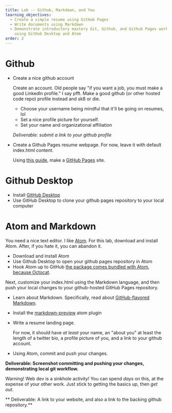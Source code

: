 ```yaml
---
title: Lab -- Github, Markdown, and You
learning_objectives:
  - Create a simple resume using GitHub Pages
  - Write documents using Markdown
  - Demonstrate introductory mastery Git, Github, and Github Pages workflow
    using GitHub Desktop and Atom
order: 2
---
```


# Github

* Create a nice github account

  Create an account. Old people say "if you want a job, you must make a good
  LinkedIn profile." I say pfft. Make a good github
  (or other hosted code repo) profile instead and sk8 or die.

  * Choose your username being mindful that it'll be going on resumes, lol
  * Set a nice profile picture for yourself.
  * Set your name and organizational affiliation

  *Deliverable: submit a link to your github profile*

* Create a Github Pages resume webpage. For now, leave it with default index.html content.

  Using [this guide](https://guides.github.com/features/pages/), make a [GitHub Pages](https://pages.github.com/) site.

# Github Desktop

* Install [GitHub Desktop](https://desktop.github.com/)
* Use GitHub Desktop to clone your github pages repository to your local computer

# Atom and Markdown

You need a nice text editor. I like [Atom](https://atom.io/). For this
lab, download and install Atom. After, if you hate it, you can abandon it.

* Download and install Atom
* Use Github Desktop to open your github pages repository in Atom
* Hook Atom up to GitHub [the package comes bundled with Atom, because Octocat](https://github.atom.io/).

Next, customize your index.html using the Markdown language, and then push your
local changes to your github-hosted GitHub Pages repository.

* Learn about Markdown. Specifically, read about [GitHub-flavored Markdown](https://guides.github.com/features/mastering-markdown/).

* Install the [markdown-preview](https://atom.io/packages/markdown-preview)
  atom plugin

* Write a resume landing page.

  For now, it should have _at least_ your name, an "about you"
  at least the length of a twitter bio, a profile picture of you, and a link to
  your github account.

* Using Atom, commit and push your changes.

**Deliverable: Screenshot committing and pushing your changes, demonstrating local git workflow.**

  Warning! Web dev is a sinkhole activity! You can spend _days_ on this, at the
  expense of your other work. Just stick to getting the basics up, then _get out_.

** Deliverable: A link to your website, and also a link to the backing github
repository.**
